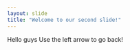 ```yaml
---
layout: slide
title: "Welcome to our second slide!"
---
```

Hello guys
Use the left arrow to go back!